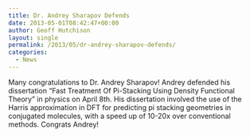 ```yaml
---
title: Dr. Andrey Sharapov Defends
date: 2013-05-01T08:42:47+00:00
author: Geoff Hutchison
layout: single
permalink: /2013/05/dr-andrey-sharapov-defends/
categories:
  - News
---
```

Many congratulations to Dr. Andrey Sharapov! Andrey defended his dissertation &#8220;Fast Treatment Of Pi-Stacking Using Density Functional Theory&#8221; in physics on April 8th. His dissertation involved the use of the Harris approximation in DFT for predicting pi stacking geometries in conjugated molecules, with a speed up of 10-20x over conventional methods. Congrats Andrey!
